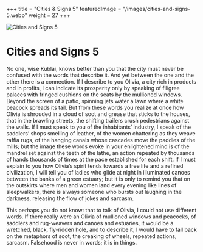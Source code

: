 +++
title = "Cities & Signs 5"
featuredImage = "/images/cities-and-signs-5.webp"
weight = 27
+++

![Cities and Signs 5](/images/cities-and-signs-5.webp)

# Cities and Signs 5

No one, wise Kublai, knows better than you that the city must never be confused with the words that describe it. And yet between the one and the other there is a connection. If I describe to you Olivia, a city rich in products and in profits, I can indicate its prosperity only by speaking of filigree palaces with fringed cushions on the seats by the mullioned windows. Beyond the screen of a patio, spinning jets water a lawn where a white peacock spreads its tail. But from these words you realize at once how Olivia is shrouded in a cloud of soot and grease that sticks to the houses, that in the brawling streets, the shifting trailers crush pedestrians against the walls. If I must speak to you of the inhabitants’ industry, I speak of the saddlers’ shops smelling of leather, of the women chattering as they weave raffia rugs, of the hanging canals whose cascades move the paddles of the mills; but the image these words evoke in your enlightened mind is of the mandrel set against the teeth of the lathe, an action repeated by thousands of hands thousands of times at the pace established for each shift. If I must explain to you how Olivia’s spirit tends towards a free life and a refined civilization, I will tell you of ladies who glide at night in illuminated canoes between the banks of a green estuary; but it is only to remind you that on the outskirts where men and women land every evening like lines of sleepwalkers, there is always someone who bursts out laughing in the darkness, releasing the flow of jokes and sarcasm.

This perhaps you do not know: that to talk of Olivia, I could not use different words. If there really were an Olivia of mullioned windows and peacocks, of saddlers and rug-weavers and canoes and estuaries, it would be a wretched, black, fly-ridden hole, and to describe it, I would have to fall back on the metaphors of soot, the creaking of wheels, repeated actions, sarcasm. Falsehood is never in words; it is in things.